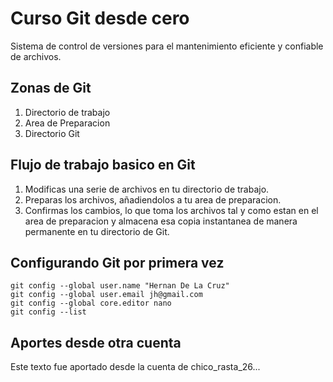 # Curso Git desde cero
Sistema de control de versiones para el mantenimiento eficiente y confiable de archivos.

## Zonas de Git
1. Directorio de trabajo
2. Area de Preparacion
3. Directorio Git

## Flujo de trabajo basico en Git
1. Modificas una serie de archivos en tu directorio de trabajo.
2. Preparas los archivos, añadiendolos a tu area de preparacion.
3. Confirmas los cambios, lo que toma los archivos tal y como estan en el area de preparacion y almacena esa copia instantanea de manera permanente en tu directorio de Git.

## Configurando Git por primera vez
```
git config --global user.name "Hernan De La Cruz"
git config --global user.email jh@gmail.com
git config --global core.editor nano
git config --list
```

## Aportes desde otra cuenta
Este texto fue aportado desde la cuenta de chico_rasta_26...

